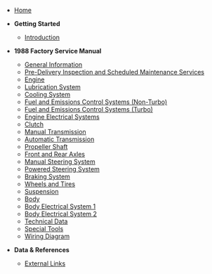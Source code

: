 - [Home](/)  
- **Getting Started**
  - [Introduction](README.md)

- **1988 Factory Service Manual**
  - [General Information](assets/pdfs/1988_factory_service_manual/general_information.pdf)
  - [Pre-Delivery Inspection and Scheduled Maintenance Services](misc/UNAVAILABLE.md)
  - [Engine](assets/pdfs/1988_factory_service_manual/engine.pdf)
  - [Lubrication System](misc/UNAVAILABLE.md)
  - [Cooling System](misc/UNAVAILABLE.md)
  - [Fuel and Emissions Control Systems (Non-Turbo)](misc/UNAVAILABLE.md)
  - [Fuel and Emissions Control Systems (Turbo)](misc/UNAVAILABLE.md)
  - [Engine Electrical Systems](misc/UNAVAILABLE.md)
  - [Clutch](assets/pdfs/1988_factory_service_manual/clutch.pdf)
  - [Manual Transmission](misc/UNAVAILABLE.md)
  - [Automatic Transmission](misc/UNAVAILABLE.md)
  - [Propeller Shaft](misc/UNAVAILABLE.md)
  - [Front and Rear Axles](misc/UNAVAILABLE.md)
  - [Manual Steering System](misc/UNAVAILABLE.md)
  - [Powered Steering System](misc/UNAVAILABLE.md)
  - [Braking System](misc/UNAVAILABLE.md)
  - [Wheels and Tires](assets/pdfs/1988_factory_service_manual/wheels_and_tires.pdf)
  - [Suspension](assets/pdfs/1988_factory_service_manual/suspension.pdf)
  - [Body](assets/pdfs/1988_factory_service_manual/body.pdf)
  - [Body Electrical System 1](assets/pdfs/1988_factory_service_manual/body_electrical_system_part1.pdf)
  - [Body Electrical System 2](misc/UNAVAILABLE.md)
  - [Technical Data](misc/UNAVAILABLE.md)
  - [Special Tools](assets/pdfs/1988_factory_service_manual/special_tools.pdf)
  - [Wiring Diagram](misc/UNAVAILABLE.md)

- **Data & References**
  - [External Links](research/resources.md)
